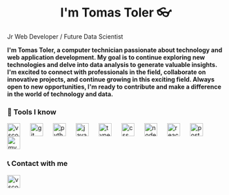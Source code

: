 <h1 align="center">I'm Tomas Toler 👓</h1>

<p><black>Jr Web Developer / Future Data Scientist</black></p>

<!-- imagen introductoria -->

<!-- Breve descripción de mi persona [pasar a linkedin] -->

**I'm Tomas Toler, a computer technician passionate about technology and web application development. My goal is to continue exploring new technologies and delve into data analysis to generate valuable insights. I'm excited to connect with professionals in the field, collaborate on innovative projects, and continue growing in this exciting field. Always open to new opportunities, I'm ready to contribute and make a difference in the world of technology and data.**

<!-- tecnologias que manejo -->

### 🧰 Tools I know

<img align="left" alt="vscode" width="30px" style="padding-right:20px;" src="https://cdn.jsdelivr.net/gh/devicons/devicon@latest/icons/vscode/vscode-original.svg" />
<img align="left" alt="git" width="30px" style="padding-right:20px;" src="https://cdn.jsdelivr.net/gh/devicons/devicon@latest/icons/git/git-original.svg" />
<img align="left" alt="python" width="30px" style="padding-right:20px;" src="https://cdn.jsdelivr.net/gh/devicons/devicon@latest/icons/python/python-original.svg" />
<img align="left" alt="javascript" width="30px" style="padding-right:20px;" src="https://cdn.jsdelivr.net/gh/devicons/devicon@latest/icons/javascript/javascript-original.svg" />
<img align="left" alt="typescript" width="30px" style="padding-right:20px;" src="https://cdn.jsdelivr.net/gh/devicons/devicon@latest/icons/typescript/typescript-original.svg" /> 
<img align="left" alt="css" width="30px" style="padding-right:20px;" src="https://cdn.jsdelivr.net/gh/devicons/devicon@latest/icons/css3/css3-original.svg" />
<img align="left" alt="nodejs" width="30px" style="padding-right:20px;" src="https://cdn.jsdelivr.net/gh/devicons/devicon@latest/icons/nodejs/nodejs-original-wordmark.svg" />
<img align="left" alt="react" width="30px" style="padding-right:20px;" src="https://cdn.jsdelivr.net/gh/devicons/devicon@latest/icons/react/react-original.svg" />
<img align="left" alt="postgres" width="30px" style="padding-right:20px;" src="https://cdn.jsdelivr.net/gh/devicons/devicon@latest/icons/postgresql/postgresql-original.svg" />
<img alt="mysql" width="30px" style="padding-right:20px;" src="https://cdn.jsdelivr.net/gh/devicons/devicon@latest/icons/mysql/mysql-original-wordmark.svg" />



<!-- como contactarme -->
### 📞 Contact with me
[<img align="left" alt="vscode" width="30px" style="padding-right:20px;" src="https://cdn.jsdelivr.net/gh/devicons/devicon@latest/icons/linkedin/linkedin-original.svg" />](www.linkedin.com/in/tomastoler)
